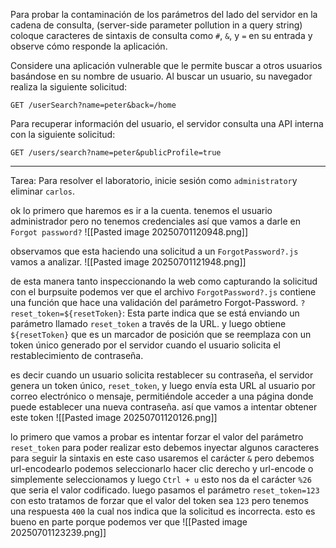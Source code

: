 Para probar la contaminación de los parámetros del lado del servidor en la cadena de consulta, (server-side parameter pollution in a query string) coloque caracteres de sintaxis de consulta como `#`, `&`, y `=` en su entrada y observe cómo responde la aplicación.

Considere una aplicación vulnerable que le permite buscar a otros usuarios basándose en su nombre de usuario. Al buscar un usuario, su navegador realiza la siguiente solicitud:

`GET /userSearch?name=peter&back=/home`

Para recuperar información del usuario, el servidor consulta una API interna con la siguiente solicitud:

`GET /users/search?name=peter&publicProfile=true`

------------------------------------------------------
Tarea: Para resolver el laboratorio, inicie sesión como `administrator`y eliminar `carlos`.


ok lo primero que haremos es ir a la cuenta. tenemos el usuario administrador pero no tenemos credenciales así que vamos a darle en `Forgot password?` 
![[Pasted image 20250701120948.png]]

observamos que esta haciendo una solicitud a un `ForgotPassword?.js` vamos a analizar.
![[Pasted image 20250701121948.png]]

de esta manera tanto inspeccionando la web como capturando la solicitud con el burpsuite podemos ver que el archivo `ForgotPassword?.js` contiene una función que hace una validación del parámetro Forgot-Password. `?reset_token=${resetToken}`: Esta parte indica que se está enviando un parámetro llamado `reset_token` a través de la URL. y luego obtiene  `${resetToken}` que es un marcador de posición que se reemplaza con un token único generado por el servidor cuando el usuario solicita el restablecimiento de contraseña.

es decir cuando un usuario solicita restablecer su contraseña, el servidor genera un token único,  `reset_token`, y luego envía esta URL al usuario por correo electrónico o mensaje, permitiéndole acceder a una página donde puede establecer una nueva contraseña. así que vamos a intentar obtener este token 
![[Pasted image 20250701120126.png]]

lo primero que vamos a probar es intentar forzar el valor del parámetro `reset_token` para poder realizar esto debemos inyectar algunos caracteres para seguir la sintaxis en este caso usaremos el carácter `&` pero debemos url-encodearlo podemos seleccionarlo hacer clic derecho y url-encode o simplemente seleccionamos y luego `Ctrl + u` esto nos da el carácter `%26` que seria el valor codificado. luego pasamos el parámetro `reset_token=123` con esto tratamos de forzar que el valor del token sea `123` pero tenemos una respuesta `400` la cual nos indica que la solicitud es incorrecta. esto es bueno en parte porque podemos ver que 
![[Pasted image 20250701123239.png]]